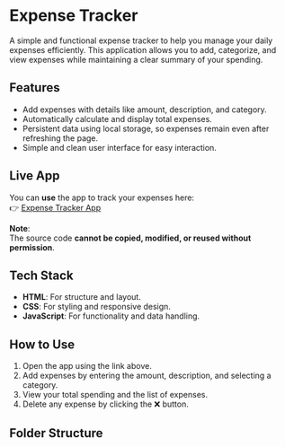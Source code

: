 # Expense Tracker

A simple and functional expense tracker to help you manage your daily expenses efficiently. This application allows you to add, categorize, and view expenses while maintaining a clear summary of your spending.

## Features
- Add expenses with details like amount, description, and category.
- Automatically calculate and display total expenses.
- Persistent data using local storage, so expenses remain even after refreshing the page.
- Simple and clean user interface for easy interaction.

## Live App
You can **use** the app to track your expenses here:  
👉 [Expense Tracker App](https://kimnanuseb.github.io/Expense-Tracker/)  

**Note**:  
The source code **cannot be copied, modified, or reused without permission**.

## Tech Stack
- **HTML**: For structure and layout.
- **CSS**: For styling and responsive design.
- **JavaScript**: For functionality and data handling.

## How to Use
1. Open the app using the link above.
2. Add expenses by entering the amount, description, and selecting a category.
3. View your total spending and the list of expenses.
4. Delete any expense by clicking the ❌ button.

## Folder Structure

